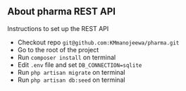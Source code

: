 
## About pharma REST API

Instructions to set up the REST API

- Checkout repo ``git@github.com:KMmanojeewa/pharma.git``
- Go to the root of the project
- Run ``composer install`` on terminal
- Edit ``.env`` file and set ``DB_CONNECTION=sqlite``
- Run ``php artisan migrate`` on terminal
- Run ``php artisan db:seed`` on terminal

